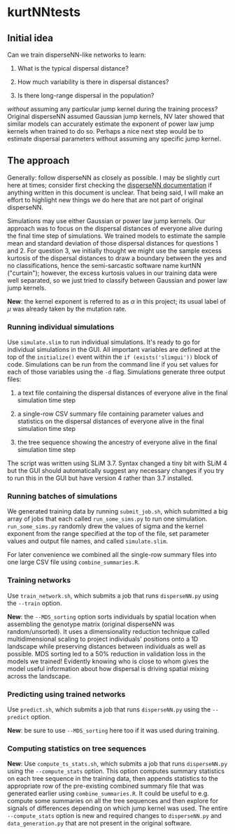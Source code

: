 # kurtNNtests

## Initial idea

Can we train disperseNN-like networks to learn:

1. What is the typical dispersal distance?

2. How much variability is there in dispersal distances?

3. Is there long-range dispersal in the population?

*without* assuming any particular jump kernel during the training process? Original disperseNN assumed Gaussian jump kernels, NV later showed that similar models can accurately estimate the exponent of power law jump kernels when trained to do so. Perhaps a nice next step would be to estimate dispersal parameters without assuming any specific jump kernel. 

## The approach

Generally: follow disperseNN as closely as possible. I may be slightly curt here at times; consider first checking the [disperseNN documentation](https://github.com/kr-colab/disperseNN) if anything written in this document is unclear. That being said, I will make an effort to highlight new things we do here that are not part of original disperseNN.

Simulations may use either Gaussian or power law jump kernels. Our approach was to focus on the dispersal distances of everyone alive during the final time step of simulations. We trained models to estimate the sample mean and standard deviation of those dispersal distances for questions 1 and 2. For question 3, we initially thought we might use the sample excess kurtosis of the dispersal distances to draw a boundary between the yes and no classifications, hence the semi-sarcastic software name kurtNN ("curtain"); however, the excess kurtosis values in our training data were well separated, so we just tried to classify between Gaussian and power law jump kernels. 

**New**: the kernel exponent is referred to as $\alpha$ in this project; its usual label of $\mu$ was already taken by the mutation rate.

### Running individual simulations

Use `simulate.slim` to run individual simulations. It's ready to go for individual simulations in the GUI. All important variables are defined at the top of the `initialize()` event within the `if (exists('slimgui'))` block of code. Simulations can be run from the command line if you set values for each of those variables using the `-d` flag. Simulations generate three output files:

1. a text file containing the dispersal distances of everyone alive in the final simulation time step

2. a single-row CSV summary file containing parameter values and statistics on the dispersal distances of everyone alive in the final simulation time step

3. the tree sequence showing the ancestry of everyone alive in the final simulation time step

The script was written using SLiM 3.7. Syntax changed a tiny bit with SLiM 4 but the GUI should automatically suggest any necessary changes if you try to run this in the GUI but have version 4 rather than 3.7 installed. 

### Running batches of simulations

We generated training data by running `submit_job.sh`, which submitted a big array of jobs that each called `run_some_sims.py` to run one simulation. `run_some_sims.py` randomly drew the values of sigma and the kernel exponent from the range specified at the top of the file, set parameter values and output file names, and called `simulate.slim`. 

For later convenience we combined all the single-row summary files into one large CSV file using `combine_summaries.R`.

### Training networks

Use `train_network.sh`, which submits a job that runs `disperseNN.py` using the `--train` option.

**New**: the `--MDS_sorting` option sorts individuals by spatial location when assembling the genotype matrix (original disperseNN was random/unsorted). It uses a dimensionality reduction technique called multidimensional scaling to project individuals' positions onto a 1D landscape while preserving distances between individuals as well as possible. MDS sorting led to a 50% reduction in validation loss in the models we trained! Evidently knowing who is close to whom gives the model useful information about how dispersal is driving spatial mixing across the landscape.

### Predicting using trained networks

Use `predict.sh`, which submits a job that runs `disperseNN.py` using the `--predict` option.

**New**: be sure to use `--MDS_sorting` here too if it was used during training.

### Computing statistics on tree sequences

**New**: Use `compute_ts_stats.sh`, which submits a job that runs `disperseNN.py` using the `--compute_stats` option. This option computes summary statistics on each tree sequence in the training data, then appends statistics to the appropriate row of the pre-existing combined summary file that was generated earlier using `combine_summaries.R`. It could be useful to e.g. compute some summaries on all the tree sequences and then explore for signals of differences depending on which jump kernel was used. The entire `--compute_stats` option is new and required changes to `disperseNN.py` and `data_generation.py` that are not present in the original software.